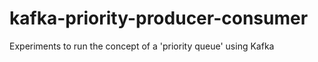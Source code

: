 # kafka-priority-producer-consumer
Experiments to run the concept of a 'priority queue' using Kafka
